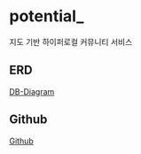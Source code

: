 # potential\_

지도 기반 하이퍼로컬 커뮤니티 서비스

## ERD

<a href="https://dbdiagram.io/d/646798bfdca9fb07c467e55e">DB-Diagram</a>

## Github

<a href="https://github.com/tlacodnjs667/potential_">Github</a>
